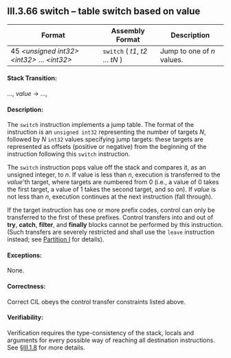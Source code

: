 ## III.3.66 switch &ndash; table switch based on value

 | Format | Assembly Format | Description
 | ---- | ---- | ----
 | 45 _\<unsigned int32\>_ _\<int32\>_ &hellip; _\<int32\>_ | `switch` ( _t1_, _t2_ &hellip; _tN_ ) | Jump to one of _n_ values.

#### Stack Transition:

&hellip;, _value_ &rarr; &hellip;,

#### Description:

The `switch` instruction implements a jump table. The format of the instruction is an `unsigned int32` representing the number of targets _N_, followed by _N_ `int32` values specifying jump targets: these targets are represented as offsets (positive or negative) from the beginning of the instruction following this `switch` instruction.

The `switch` instruction pops value off the stack and compares it, as an unsigned integer, to _n_. If value is less than _n_, execution is transferred to the _value_'th target, where targets are numbered from 0 (i.e., a value of 0 takes the first target, a value of 1 takes the second target, and so on). If _value_ is not less than _n_, execution continues at the next instruction (fall through).

If the target instruction has one or more prefix codes, control can only be transferred to the first of these prefixes. Control transfers into and out of **try**, **catch**, **filter**, and **finally** blocks cannot be performed by this instruction. (Such transfers are severely restricted and shall use the `leave` instruction instead; see [Partition I](#todo-missing-hyperlink) for details).

#### Exceptions:

None.

#### Correctness:

Correct CIL obeys the control transfer constraints listed above.

#### Verifiability:

Verification requires the type-consistency of the stack, locals and arguments for every possible way of reaching all destination instructions. See §[III.1.8](iii.1.8-verifiability-and-correctness.md) for more details.
